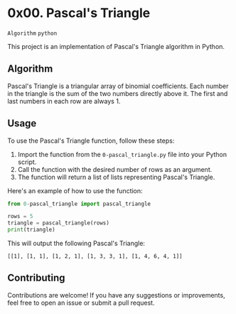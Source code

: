 # 0x00. Pascal's Triangle
`Algorithm` `python`

This project is an implementation of Pascal's Triangle algorithm in Python.

## Algorithm

Pascal's Triangle is a triangular array of binomial coefficients. Each number in the triangle is the sum of the two numbers directly above it. The first and last numbers in each row are always 1.

## Usage

To use the Pascal's Triangle function, follow these steps:

1. Import the function from the `0-pascal_triangle.py` file into your Python script.
2. Call the function with the desired number of rows as an argument.
3. The function will return a list of lists representing Pascal's Triangle.

Here's an example of how to use the function:

```python
from 0-pascal_triangle import pascal_triangle

rows = 5
triangle = pascal_triangle(rows)
print(triangle)
```

This will output the following Pascal's Triangle:

```
[[1], [1, 1], [1, 2, 1], [1, 3, 3, 1], [1, 4, 6, 4, 1]]
```

## Contributing

Contributions are welcome! If you have any suggestions or improvements, feel free to open an issue or submit a pull request.

